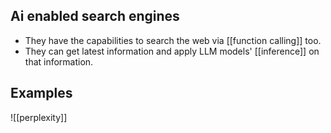 ## Ai enabled search engines

- They have the capabilities to search the web via [[function calling]] too.
- They can get latest information and apply LLM models' [[inference]] on that information.

## Examples 

![[perplexity]]
